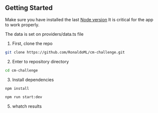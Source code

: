 ## Getting Started

Make sure you have installed the last [Node version](https://nodejs.org/en/download)
It is critical for the app to work properly.

The data is set on providers/data.ts file 

1. First, clone the repo

```bash
git clone https://github.com/RonaldoML/cm-challenge.git
```

2. Enter to repository directory

```bash
cd cm-challenge
```

3. Install dependencies

```bash
npm install
```

```bash
npm run start:dev
```

5. whatch results
